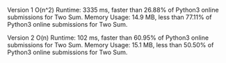 Version 1 O(n^2)
Runtime: 3335 ms, faster than 26.88% of Python3 online submissions for Two Sum.
Memory Usage: 14.9 MB, less than 77.11% of Python3 online submissions for Two Sum.

Version 2 O(n)
Runtime: 102 ms, faster than 60.95% of Python3 online submissions for Two Sum.
Memory Usage: 15.1 MB, less than 50.50% of Python3 online submissions for Two Sum.